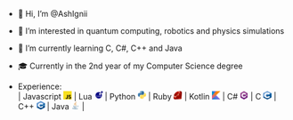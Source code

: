 - 👋 Hi, I’m @AshIgnii
- 👀 I’m interested in quantum computing, robotics and physics simulations
- 🌱 I’m currently learning C, C#, C++ and Java 
- 🎓 Currently in the 2nd year of my Computer Science degree

- Experience: <br>
      |
      Javascript [<img src="./icons/js.png" width=15 height=15>](https://wikipedia.org/wiki/JavaScript) |
      Lua [<img src="./icons/lua.png" width=15 height=15>](https://www.lua.org/) |
      Python [<img src="./icons/python.png" width=15 height=15>](https://www.python.org/) |
      Ruby [<img src="./icons/ruby.png" width=15 height=15>](https://ruby-lang.org) |
      Kotlin [<img src="./icons/kotlin.png" width=15 height=15>](https://kotlinlang.org/) |
      C# [<img src="./icons/csharp.png" width=15 height=15>](https://wikipedia.org/wiki/C_Sharp) |
      C [<img src="./icons/c.png" width=15 height=15>](https://en.wikipedia.org/wiki/C_(programming_language)) |
      C++ [<img src="./icons/cplusplus.png" width=15 height=15>](https://wikipedia.org/wiki/C%2B%2B) |
      Java [<img src="./icons/java.png" width=15 height=15>](https://www.java.com/) |
  
[//]: <> (<img src="https://raw.githubusercontent.com/AshIgnii/AshIgnii/main/main.svg"/>)

  	
